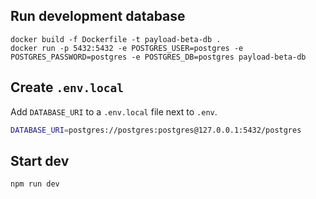 ## Run development database
```console
docker build -f Dockerfile -t payload-beta-db .
docker run -p 5432:5432 -e POSTGRES_USER=postgres -e POSTGRES_PASSWORD=postgres -e POSTGRES_DB=postgres payload-beta-db
```

## Create `.env.local`
Add `DATABASE_URI` to a `.env.local` file next to `.env`.
```bash
DATABASE_URI=postgres://postgres:postgres@127.0.0.1:5432/postgres
```

## Start dev
`npm run dev`